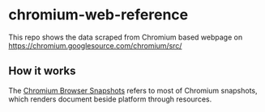 # chromium-web-reference
This repo shows the data scraped from Chromium based webpage on https://chromium.googlesource.com/chromium/src/

## How it works
The [Chromium Browser Snapshots](https://commondatastorage.googleapis.com/chromium-browser-snapshots/index.html) refers to most of Chromium snapshots, which renders document beside platform through resources.
